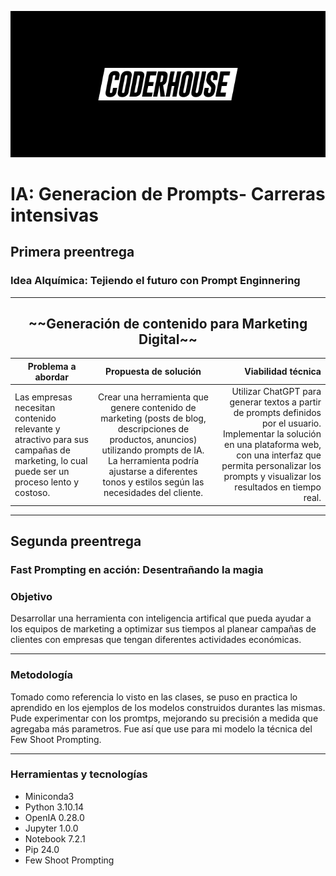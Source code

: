 <p align="center">
  <img src="media\CoderHouse.jpg" alt="CoderHouse">
</p>

# IA: Generacion de Prompts- Carreras intensivas
## Primera preentrega 
### Idea Alquímica: Tejiendo el futuro con Prompt Enginnering
___

<h2 align="center">~~Generación de contenido para Marketing Digital~~</h2>

| Problema a abordar | Propuesta de solución | Viabilidad técnica |
|------------------|:---------------------------:|--------------------:|
|Las empresas necesitan contenido relevante y atractivo para sus campañas de marketing, lo cual puede ser un proceso lento y costoso.| Crear una herramienta que genere contenido de marketing (posts de blog, descripciones de productos, anuncios) utilizando prompts de IA. La herramienta podría ajustarse a diferentes tonos y estilos según las necesidades del cliente. | Utilizar ChatGPT para generar textos a partir de prompts definidos por el usuario. Implementar la solución en una plataforma web, con una interfaz que permita personalizar los prompts y visualizar los resultados en tiempo real. |
___
## Segunda preentrega
### Fast Prompting en acción: Desentrañando la magia

### Objetivo
Desarrollar una herramienta con inteligencia artifical que pueda ayudar a los equipos de marketing a optimizar sus tiempos al planear campañas de clientes con empresas que tengan diferentes actividades económicas.
___
### Metodología
Tomado como referencia lo visto en las clases, se puso en practica lo aprendido en los ejemplos de los modelos construidos durantes las mismas. Pude experimentar con los promtps, mejorando su precisión a medida que agregaba más parametros. Fue así que use para mi modelo la técnica del Few Shoot Prompting.
___
 ### Herramientas y tecnologías
 
- Miniconda3
- Python 3.10.14
- OpenIA 0.28.0
- Jupyter 1.0.0
- Notebook 7.2.1
- Pip 24.0
- Few Shoot Prompting


